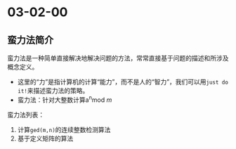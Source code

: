 # 03-02-00
## 蛮力法简介

蛮力法是一种简单直接解决地解决问题的方法，常常直接基于问题的描述和所涉及概念定义。

* 这里的“力”是指计算机的计算“能力”，而不是人的“智力”，我们可以用`just do it!`来描述蛮力法的策略。
* 蛮力法：针对大整数计算a<sup>n</sup>mod *m*

蛮力法列表：

1. 计算`ged(m,n)`的连续整数检测算法
2. 基于定义矩阵的算法
